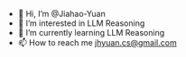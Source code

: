 - 👋 Hi, I’m @Jiahao-Yuan
- 👀 I’m interested in LLM Reasoning
- 🌱 I’m currently learning LLM Reasoning
- 📫 How to reach me [jhyuan.cs@gmail.com](mailto:jhyuan.cs@gmail.com)

<!---
Jiahao-Yuan/Jiahao-Yuan is a ✨ special ✨ repository because its `README.md` (this file) appears on your GitHub profile.
You can click the Preview link to take a look at your changes.
--->
